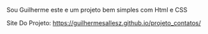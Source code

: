Sou Guilherme este e um projeto bem simples com Html e CSS

Site Do Projeto: https://guilhermesallesz.github.io/projeto_contatos/
